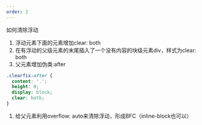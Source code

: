 ```yaml
---
order: 2
---
```


如何清除浮动

1. 浮动元素下面的元素增加clear: both
2. 在有浮动的父级元素的末尾插入了一个没有内容的块级元素div，样式为clear: both
3. 父元素增加伪类:after 
```css
.clearfix:after {
  content: '.';
  height: 0;
  display: block;
  clear: both;
}
```
1. 给父元素利用overflow: auto来清除浮动，形成BFC（inline-block也可以）